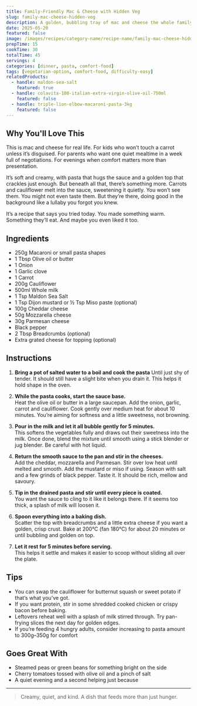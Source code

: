 ```yaml
---
title: Family-Friendly Mac & Cheese with Hidden Veg
slug: family-mac-cheese-hidden-veg
description: A golden, bubbling tray of mac and cheese the whole family will eat without negotiation. Creamy cheddar sauce, soft pasta, and blended veg snuck in for peace of mind. Comfort food that doesn’t need to shout.
date: 2025-05-20
featured: false
image: /images/recipes/category-name/recipe-name/family-mac-cheese-hidden-veg.webp
prepTime: 15
cookTime: 30
totalTime: 45
servings: 4
categories: [dinner, pasta, comfort-food]
tags: [vegetarian-option, comfort-food, difficulty-easy]
relatedProducts:
  - handle: maldon-sea-salt
    featured: true
  - handle: colavita-100-italian-extra-virgin-olive-oil-750ml
    featured: false
  - handle: triple-lion-elbow-macaroni-pasta-3kg
    featured: false
---
```


## Why You'll Love This

This is mac and cheese for real life. For kids who won’t touch a carrot unless it’s disguised. For parents who want one quiet mealtime in a week full of negotiations. For evenings when comfort matters more than presentation.

It’s soft and creamy, with pasta that hugs the sauce and a golden top that crackles just enough. But beneath all that, there’s something more. Carrots and cauliflower melt into the sauce, sweetening it quietly. You won’t see them. You might not even taste them. But they’re there, doing good in the background like a lullaby you forgot you knew.

It’s a recipe that says you tried today. You made something warm. Something they’ll eat. And maybe you even liked it too.

## Ingredients

- 250g Macaroni or small pasta shapes  
- 1 Tbsp Olive oil or butter  
- 1 Onion  
- 1 Garlic clove  
- 1 Carrot  
- 200g Cauliflower  
- 500ml Whole milk  
- 1 Tsp Maldon Sea Salt  
- 1 Tsp Dijon mustard or ½ Tsp Miso paste (optional)  
- 100g Cheddar cheese  
- 50g Mozzarella cheese  
- 30g Parmesan cheese  
- Black pepper  
- 2 Tbsp Breadcrumbs (optional)  
- Extra grated cheese for topping (optional)

## Instructions

1. **Bring a pot of salted water to a boil and cook the pasta** 
    Until just shy of tender. It should still have a slight bite when you drain it. This helps it hold shape in the oven.

2. **While the pasta cooks, start the sauce base.**  
   Heat the olive oil or butter in a large saucepan. Add the onion, garlic, carrot and cauliflower. Cook gently over medium heat for about 10 minutes. You’re aiming for softness and a little sweetness, not browning.

3. **Pour in the milk and let it all bubble gently for 5 minutes.**  
   This softens the vegetables fully and draws out their sweetness into the milk. Once done, blend the mixture until smooth using a stick blender or jug blender. Be careful with hot liquid.

4. **Return the smooth sauce to the pan and stir in the cheeses.**  
   Add the cheddar, mozzarella and Parmesan. Stir over low heat until melted and smooth. Add the mustard or miso if using. Season with salt and a few grinds of black pepper. Taste it. It should be rich, mellow and savoury.

5. **Tip in the drained pasta and stir until every piece is coated.**  
   You want the sauce to cling to it like it belongs there. If it seems too thick, a splash of milk will loosen it.

6. **Spoon everything into a baking dish.**  
   Scatter the top with breadcrumbs and a little extra cheese if you want a golden, crisp crust. Bake at 200°C (fan 180°C) for about 20 minutes or until bubbling and golden on top.

7. **Let it rest for 5 minutes before serving.**  
   This helps it settle and makes it easier to scoop without sliding all over the plate.

## Tips

- You can swap the cauliflower for butternut squash or sweet potato if that’s what you’ve got.  
- If you want protein, stir in some shredded cooked chicken or crispy bacon before baking.  
- Leftovers reheat well with a splash of milk stirred through. Try pan-frying slices the next day for golden edges.
- If you’re feeding 4 hungry adults, consider increasing to pasta amount to 300g–350g for comfort

## Goes Great With

- Steamed peas or green beans for something bright on the side  
- Cherry tomatoes tossed with olive oil and a pinch of salt  
- A quiet evening and a second helping just because

---
> Creamy, quiet, and kind. A dish that feeds more than just hunger.